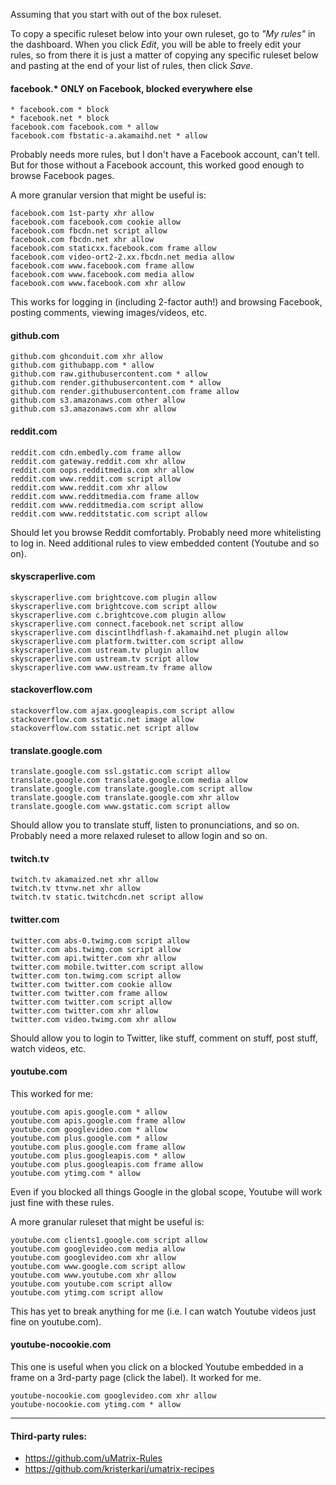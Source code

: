 Assuming that you start with out of the box ruleset.

To copy a specific ruleset below into your own ruleset, go to _"My rules"_ in the dashboard. When you click _Edit_, you will be able to freely edit your rules, so from there it is just a matter of copying any specific ruleset below and pasting at the end of your list of rules, then click _Save_.

#### facebook.* ONLY on Facebook, blocked everywhere else

    * facebook.com * block
    * facebook.net * block
    facebook.com facebook.com * allow
    facebook.com fbstatic-a.akamaihd.net * allow

Probably needs more rules, but I don't have a Facebook account, can't tell. But for those without a Facebook account, this worked good enough to browse Facebook pages.

A more granular version that might be useful is:

    facebook.com 1st-party xhr allow
    facebook.com facebook.com cookie allow
    facebook.com fbcdn.net script allow
    facebook.com fbcdn.net xhr allow
    facebook.com staticxx.facebook.com frame allow
    facebook.com video-ort2-2.xx.fbcdn.net media allow
    facebook.com www.facebook.com frame allow
    facebook.com www.facebook.com media allow
    facebook.com www.facebook.com xhr allow

This works for logging in (including 2-factor auth!) and browsing Facebook, posting comments, viewing images/videos, etc.

#### github.com

    github.com ghconduit.com xhr allow
    github.com githubapp.com * allow
    github.com raw.githubusercontent.com * allow
    github.com render.githubusercontent.com * allow
    github.com render.githubusercontent.com frame allow
    github.com s3.amazonaws.com other allow
    github.com s3.amazonaws.com xhr allow

#### reddit.com

    reddit.com cdn.embedly.com frame allow
    reddit.com gateway.reddit.com xhr allow
    reddit.com oops.redditmedia.com xhr allow
    reddit.com www.reddit.com script allow
    reddit.com www.reddit.com xhr allow
    reddit.com www.redditmedia.com frame allow
    reddit.com www.redditmedia.com script allow
    reddit.com www.redditstatic.com script allow

Should let you browse Reddit comfortably. Probably need more whitelisting to log in. Need additional rules to view embedded content (Youtube and so on).

#### skyscraperlive.com

    skyscraperlive.com brightcove.com plugin allow
    skyscraperlive.com brightcove.com script allow
    skyscraperlive.com c.brightcove.com plugin allow
    skyscraperlive.com connect.facebook.net script allow
    skyscraperlive.com discintlhdflash-f.akamaihd.net plugin allow
    skyscraperlive.com platform.twitter.com script allow
    skyscraperlive.com ustream.tv plugin allow
    skyscraperlive.com ustream.tv script allow
    skyscraperlive.com www.ustream.tv frame allow

#### stackoverflow.com
    stackoverflow.com ajax.googleapis.com script allow
    stackoverflow.com sstatic.net image allow
    stackoverflow.com sstatic.net script allow

#### translate.google.com

    translate.google.com ssl.gstatic.com script allow
    translate.google.com translate.google.com media allow
    translate.google.com translate.google.com script allow
    translate.google.com translate.google.com xhr allow
    translate.google.com www.gstatic.com script allow

Should allow you to translate stuff, listen to pronunciations, and so on. Probably need a more relaxed ruleset to allow login and so on.

#### twitch.tv

    twitch.tv akamaized.net xhr allow
    twitch.tv ttvnw.net xhr allow
    twitch.tv static.twitchcdn.net script allow

#### twitter.com

    twitter.com abs-0.twimg.com script allow
    twitter.com abs.twimg.com script allow
    twitter.com api.twitter.com xhr allow
    twitter.com mobile.twitter.com script allow
    twitter.com ton.twimg.com script allow
    twitter.com twitter.com cookie allow
    twitter.com twitter.com frame allow
    twitter.com twitter.com script allow
    twitter.com twitter.com xhr allow
    twitter.com video.twimg.com xhr allow

Should allow you to login to Twitter, like stuff, comment on stuff, post stuff, watch videos, etc.

#### youtube.com

This worked for me:

    youtube.com apis.google.com * allow
    youtube.com apis.google.com frame allow
    youtube.com googlevideo.com * allow
    youtube.com plus.google.com * allow
    youtube.com plus.google.com frame allow
    youtube.com plus.googleapis.com * allow
    youtube.com plus.googleapis.com frame allow
    youtube.com ytimg.com * allow

Even if you blocked all things Google in the global scope, Youtube will work just fine with these rules.

A more granular ruleset that might be useful is:

    youtube.com clients1.google.com script allow
    youtube.com googlevideo.com media allow
    youtube.com googlevideo.com xhr allow
    youtube.com www.google.com script allow
    youtube.com www.youtube.com xhr allow
    youtube.com youtube.com script allow
    youtube.com ytimg.com script allow

This has yet to break anything for me (i.e. I can watch Youtube videos just fine on youtube.com).

#### youtube-nocookie.com

This one is useful when you click on a blocked Youtube embedded in a frame on a 3rd-party page (click the label). It worked for me.

    youtube-nocookie.com googlevideo.com xhr allow
    youtube-nocookie.com ytimg.com * allow

---

#### Third-party rules:
- https://github.com/uMatrix-Rules
- https://github.com/kristerkari/umatrix-recipes